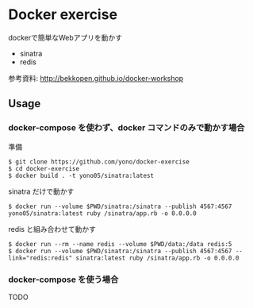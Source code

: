 # Docker exercise

dockerで簡単なWebアプリを動かす

- sinatra
- redis

参考資料: http://bekkopen.github.io/docker-workshop

## Usage

### docker-compose を使わず、docker コマンドのみで動かす場合

準備
```console
$ git clone https://github.com/yono/docker-exercise
$ cd docker-exercise
$ docker build . -t yono05/sinatra:latest
```

sinatra だけで動かす
```console
$ docker run --volume $PWD/sinatra:/sinatra --publish 4567:4567 yono05/sinatra:latest ruby /sinatra/app.rb -o 0.0.0.0
```

redis と組み合わせて動かす
```console
$ docker run --rm --name redis --volume $PWD/data:/data redis:5
$ docker run --volume $PWD/sinatra:/sinatra --publish 4567:4567 --link="redis:redis" sinatra:latest ruby /sinatra/app.rb -o 0.0.0.0
```

### docker-compose を使う場合

TODO
